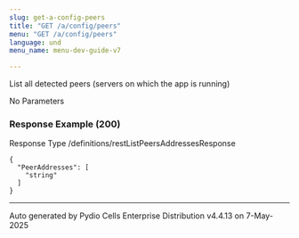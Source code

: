 ```yaml
---
slug: get-a-config-peers
title: "GET /a/config/peers"
menu: "GET /a/config/peers"
language: und
menu_name: menu-dev-guide-v7

---
```








 
List all detected peers (servers on which the app is running)  


No Parameters



### Response Example (200)
Response Type /definitions/restListPeersAddressesResponse

```
{
  "PeerAddresses": [
    "string"
  ]
}
```




---
Auto generated by Pydio Cells Enterprise Distribution v4.4.13 on 7-May-2025
